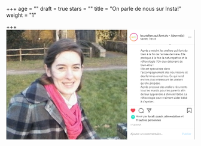 +++
age = ""
draft = true
stars = ""
title = "On parle de nous sur Insta!"
weight = "1"

+++
![](/instabio.PNG)